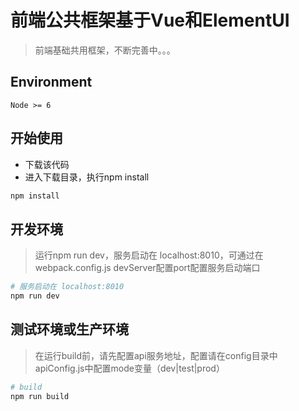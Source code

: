 # 前端公共框架基于Vue和ElementUI

> 前端基础共用框架，不断完善中。。。


## Environment

`Node >= 6`

## 开始使用

 - 下载该代码
 - 进入下载目录，执行npm install

``` bash
npm install
```

## 开发环境
> 运行npm run dev，服务启动在 localhost:8010，可通过在webpack.config.js devServer配置port配置服务启动端口
``` bash
# 服务启动在 localhost:8010
npm run dev
```

## 测试环境或生产环境
> 在运行build前，请先配置api服务地址，配置请在config目录中apiConfig.js中配置mode变量（dev|test|prod）
``` bash
# build
npm run build
```